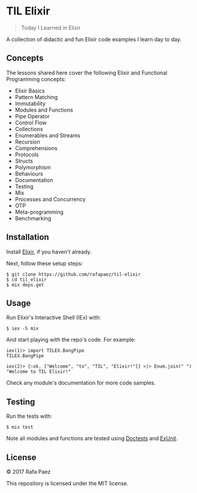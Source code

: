 # TIL Elixir

> Today I Learned in Elixir

A collection of didactic and fun Elixir code examples I learn day to day.


## Concepts

The lessons shared here cover the following Elixir and Functional Programming concepts:

* Elixir Basics
* Pattern Matching
* Immutability
* Modules and Functions
* Pipe Operator
* Control Flow
* Collections
* Enumerables and Streams
* Recursion
* Comprehensions
* Protocols
* Structs
* Polymorphism
* Behaviours
* Documentation
* Testing
* Mix
* Processes and Concurrency
* OTP
* Meta-programming
* Benchmarking


## Installation

Install [Elixir](https://elixir-lang.org/install.html), if you haven't already.

Next, follow these setup steps:

```
$ git clone https://github.com/rafapaez/til-elixir
$ cd til_elixir
$ mix deps.get
```


## Usage

Run Elixir's Interactive Shell (IEx) with:

```
$ iex -S mix
```

And start playing with the repo's code. For example:

```
iex(1)> import TILEX.BangPipe
TILEX.BangPipe

iex(2)> {:ok, ["Welcome", "to", "TIL", "Elixir!"]} <|> Enum.join(" ")
"Welcome to TIL Elixir!"
```

Check any module's documentation for more code samples.


## Testing

Run the tests with:

```
$ mix test
```

Note all modules and functions are tested using 
[Doctests](https://elixir-lang.org/getting-started/mix-otp/docs-tests-and-with.html#doctests) 
and [ExUnit](https://hexdocs.pm/ex_unit/ExUnit.html).


## License

&copy; 2017 Rafa Paez

This repository is licensed under the MIT license.

